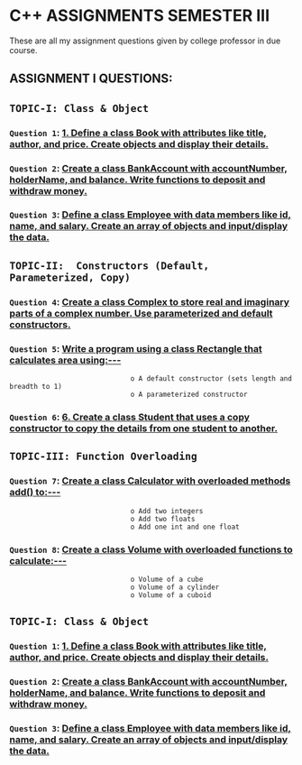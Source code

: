 # C++ ASSIGNMENTS SEMESTER III
These are all my assignment questions given by college professor in due course.

## ASSIGNMENT I QUESTIONS:

## `TOPIC-I: Class & Object`

### `Question 1`: [1.	Define a class Book with attributes like title, author, and price. Create objects and display their details.](https://github.com/xorus-Tnzu/CPP_ASSIGNMENTS/blob/main/ASSIGNMENT-1/Topic-1.Class%20and%20Object/Q1/Book.cpp) 

### `Question 2`: [Create a class BankAccount with accountNumber, holderName, and balance. Write functions to deposit and withdraw money.]() 

### `Question 3`: [Define a class Employee with data members like id, name, and salary. Create an array of objects and input/display the data.]()


## `TOPIC-II:  Constructors (Default, Parameterized, Copy)`

### `Question 4`: [Create a class Complex to store real and imaginary parts of a complex number. Use parameterized and default constructors.]() 

### `Question 5`: [Write a program using a class Rectangle that calculates area using:---]()
                                  o	A default constructor (sets length and breadth to 1)
                                  o	A parameterized constructor 

### `Question 6`: [6.	Create a class Student that uses a copy constructor to copy the details from one student to another.]()


## `TOPIC-III: Function Overloading`

### `Question 7`: [Create a class Calculator with overloaded methods add() to:---]()
                                  o	Add two integers
                                  o	Add two floats
                                  o	Add one int and one float

### `Question 8`: [Create a class Volume with overloaded functions to calculate:---]()
                                  o	Volume of a cube
                                  o	Volume of a cylinder
                                  o	Volume of a cuboid

                                  
## `TOPIC-I: Class & Object`

### `Question 1`: [1.	Define a class Book with attributes like title, author, and price. Create objects and display their details.](https://github.com/xorus-Tnzu/CPP_ASSIGNMENTS/blob/main/ASSIGNMENT-1/Topic-1.Class%20and%20Object/Q1/Book.cpp) 

### `Question 2`: [Create a class BankAccount with accountNumber, holderName, and balance. Write functions to deposit and withdraw money.]() 

### `Question 3`: [Define a class Employee with data members like id, name, and salary. Create an array of objects and input/display the data.]()
